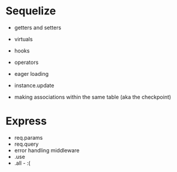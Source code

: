 # Sequelize
  * getters and setters
  * virtuals
* hooks
* operators

* eager loading
* instance.update
* making associations within the same table (aka the checkpoint)

# Express
* req.params
* req.query
* error handling middleware
* .use
* .all - :(

